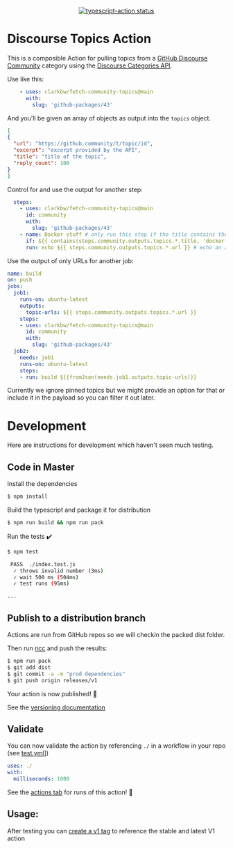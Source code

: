 <p align="center">
  <a href="https://github.com/actions/typescript-action/actions"><img alt="typescript-action status" src="https://github.com/actions/typescript-action/workflows/build-test/badge.svg"></a>
</p>

# Discourse Topics Action

This is a composible Action for pulling topics from a [GitHub Discourse Community](https://github.community/) category using the [Discourse Categories API](https://docs.discourse.org/#tag/Categories/paths/~1categories.json/post).

Use like this:

```yml
    - uses: clarkbw/fetch-community-topics@main
      with: 
        slug: 'github-packages/43'
```

And you'll be given an array of objects as output into the `topics` object.

```json
[
{
  "url": "https://github.community/t/topic/id",
  "excerpt": "excerpt provided by the API",
  "title": "title of the topic",
  "reply_count": 100
}
]
```

Control for and use the output for another step:

```yml
  steps:
    - uses: clarkbw/fetch-community-topics@main
      id: community
      with: 
        slug: 'github-packages/43'
    - name: Docker stuff # only run this step if the title contains the word 'docker'
      if: ${{ contains(steps.community.outputs.topics.*.title, 'docker') }}
      run: echo ${{ steps.community.outputs.topics.*.url }} # echo an array of URLs only
```

Use the output of only URLs for another job:

```yml
name: build
on: push
jobs:
  job1:
    runs-on: ubuntu-latest
    outputs:
      topic-urls: ${{ steps.community.outputs.topics.*.url }}
    steps:
    - uses: clarkbw/fetch-community-topics@main
      id: community
      with: 
        slug: 'github-packages/43'
  job2:
    needs: job1
    runs-on: ubuntu-latest
    steps:
    - run: build ${{fromJson(needs.job1.outputs.topic-urls)}}
```

Currently we ignore pinned topics but we might provide an option for that or include it in the payload so you can filter it out later.

# Development

Here are instructions for development which haven't seen much testing.

## Code in Master

Install the dependencies  
```bash
$ npm install
```

Build the typescript and package it for distribution
```bash
$ npm run build && npm run pack
```

Run the tests :heavy_check_mark:  
```bash
$ npm test

 PASS  ./index.test.js
  ✓ throws invalid number (3ms)
  ✓ wait 500 ms (504ms)
  ✓ test runs (95ms)

...
```

## Publish to a distribution branch

Actions are run from GitHub repos so we will checkin the packed dist folder. 

Then run [ncc](https://github.com/zeit/ncc) and push the results:
```bash
$ npm run pack
$ git add dist
$ git commit -a -m "prod dependencies"
$ git push origin releases/v1
```

Your action is now published! :rocket: 

See the [versioning documentation](https://github.com/actions/toolkit/blob/master/docs/action-versioning.md)

## Validate

You can now validate the action by referencing `./` in a workflow in your repo (see [test.yml](.github/workflows/test.yml)])

```yaml
uses: ./
with:
  milliseconds: 1000
```

See the [actions tab](https://github.com/actions/javascript-action/actions) for runs of this action! :rocket:

## Usage:

After testing you can [create a v1 tag](https://github.com/actions/toolkit/blob/master/docs/action-versioning.md) to reference the stable and latest V1 action
